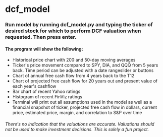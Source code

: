# dcf_model
### Run model by running dcf_model.py and typing the ticker of desired stock for which to perform DCF valuation when requested. Then press enter.
#### The program will show the following:
  - Historical price chart with 200 and 50-day moving averages
  - Ticker's price movement compared to SPY, DIA, and QQQ from 5 years back. Time period can be adjusted with a date rangeslider or buttons
  - Chart of annual free cash flow from 4 years back to the T12
  - Chart of projected free cash flow for 20 years out and present value of each year's cashflow
  - Bar chart of recent Yahoo ratings
  - Histogram of recent FinViz ratings
  - Terminal will print out all assumptions used in the model as well as a financial snapshot of ticker, projected free cash flow in dollars, current price, estimated price, margin, and correlation to S&P over time

###### There's no indication that the valuations are accurate. Valuations should not be used to make investment decisions. This is solely a fun project.
